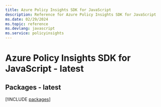 ```yaml
---
title: Azure Policy Insights SDK for JavaScript
description: Reference for Azure Policy Insights SDK for JavaScript
ms.date: 02/29/2024
ms.topic: reference
ms.devlang: javascript
ms.service: policyinsights
---
```

# Azure Policy Insights SDK for JavaScript - latest
## Packages - latest
[!INCLUDE [packages](policy-insights-index.md)]